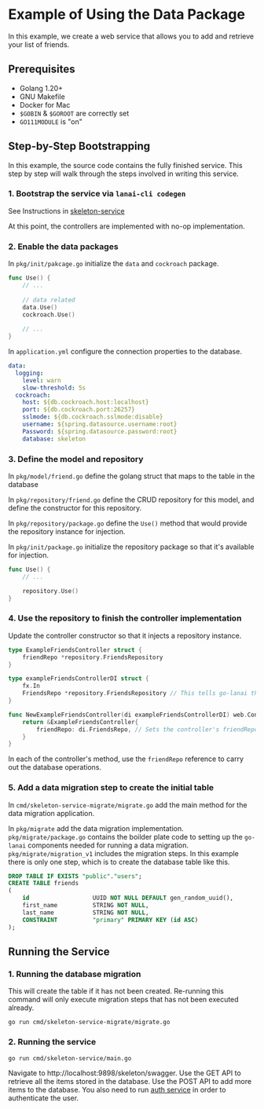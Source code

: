 # Example of Using the Data Package

In this example, we create a web service that allows you to add and retrieve your list of friends.

## Prerequisites

- Golang 1.20+
- GNU Makefile
- Docker for Mac
- `$GOBIN` & `$GOROOT` are correctly set
- `GO111MODULE` is "on"

## Step-by-Step Bootstrapping

In this example, the source code contains the fully finished service. This step by step will walk through the steps
involved in writing this service.

### 1. Bootstrap the service via `lanai-cli codegen`
See Instructions in [skeleton-service](../skeleton/README.md)

At this point, the controllers are implemented with no-op implementation.

### 2. Enable the data packages
In `pkg/init/pakcage.go` initialize the `data` and `cockroach` package.

```go
func Use() {
    // ...
	
	// data related
	data.Use()
	cockroach.Use()
	
	// ...
}
```

In `application.yml` configure the connection properties to the database.

```yaml
data:
  logging:
    level: warn
    slow-threshold: 5s
  cockroach:
    host: ${db.cockroach.host:localhost}
    port: ${db.cockroach.port:26257}
    sslmode: ${db.cockroach.sslmode:disable}
    username: ${spring.datasource.username:root}
    Password: ${spring.datasource.password:root}
    database: skeleton
```

### 3. Define the model and repository

In `pkg/model/friend.go` define the golang struct that maps to the table in the database

In `pkg/repository/friend.go` define the CRUD repository for this model, and define the constructor for this repository.

In `pkg/repository/package.go` define the `Use()` method that would provide the repository instance for injection.

In `pkg/init/package.go` initialize the repository package so that it's available for injection.

```go
func Use() {
    // ...

	repository.Use()
}
```

### 4. Use the repository to finish the controller implementation

Update the controller constructor so that it injects a repository instance.

```go
type ExampleFriendsController struct {
	friendRepo *repository.FriendsRepository
}

type exampleFriendsControllerDI struct {
	fx.In
	FriendsRepo *repository.FriendsRepository // This tells go-lanai that the NewExampleFriendsController constructor requires a FriendRepository instance
}

func NewExampleFriendsController(di exampleFriendsControllerDI) web.Controller {
	return &ExampleFriendsController{
		friendRepo: di.FriendsRepo, // Sets the controller's friendRepo reference so that it can be used later. 
	}
}
```

In each of the controller's method, use the `friendRepo` reference to carry out the database operations.

### 5. Add a data migration step to create the initial table

In `cmd/skeleton-service-migrate/migrate.go` add the main method for the data migration application. 

In `pkg/migrate` add the data migration implementation. `pkg/migrate/package.go` contains the boilder plate code to setting
up the `go-lanai` components needed for running a data migration. `pkg/migrate/migration_v1` includes the migration steps.
In this example there is only one step, which is to create the database table like this.

```sql
DROP TABLE IF EXISTS "public"."users";
CREATE TABLE friends
(
    id                  UUID NOT NULL DEFAULT gen_random_uuid(),
    first_name          STRING NOT NULL,
    last_name           STRING NOT NULL,
    CONSTRAINT          "primary" PRIMARY KEY (id ASC)
);
```

## Running the Service

### 1. Running the database migration

This will create the table if it has not been created. Re-running this command will only execute migration steps that has not been
executed already.

```shell
go run cmd/skeleton-service-migrate/migrate.go
```

### 2. Running the service

```shell
go run cmd/skeleton-service/main.go
```

Navigate to http://localhost:9898/skeleton/swagger. Use the GET API to retrieve all the items stored in the database. Use the POST
API to add more items to the database. You also need to run [auth service](../auth) in order to authenticate the user.
